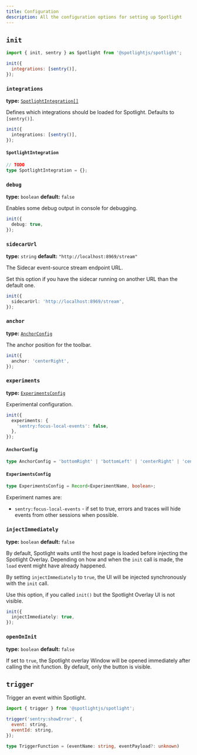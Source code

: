 ```yaml
---
title: Configuration
description: All the configuration options for setting up Spotlight
---
```


## `init`

```js
import { init, sentry } as Spotlight from '@spotlightjs/spotlight';

init({
  integrations: [sentry()],
});
```

### `integrations`

**type:** [`SpotlightIntegration[]`](#spotlightintegration)

Defines which integrations should be loaded for Spotlight. Defaults to `[sentry()]`.

```ts
init({
  integrations: [sentry()],
});
```

#### `SpotlightIntegration`

```ts
// TODO
type SpotlightIntegration = {};
```

### `debug`

**type:** `boolean` **default:** `false`

Enables some debug output in console for debugging.

```ts
init({
  debug: true,
});
```

### `sidecarUrl`

**type:** `string` **default:** `"http://localhost:8969/stream"`

The Sidecar event-source stream endpoint URL.

Set this option if you have the sidecar running on another URL than the default one.

```ts
init({
  sidecarUrl: 'http://localhost:8969/stream',
});
```

### `anchor`

**type:** [`AnchorConfig`](#anchorconfig)

The anchor position for the toolbar.

```ts
init({
  anchor: 'centerRight',
});
```

### `experiments`

**type:** [`ExperimentsConfig`](#experimentsconfig)

Experimental configuration.

```ts
init({
  experiments: {
    'sentry:focus-local-events': false,
  },
});
```

#### `AnchorConfig`

```ts
type AnchorConfig = 'bottomRight' | 'bottomLeft' | 'centerRight' | 'centerLeft' | 'topLeft' | 'topRight';
```

#### `ExperimentsConfig`

```ts
type ExperimentsConfig = Record<ExperimentName, boolean>;
```

Experiment names are:

- `sentry:focus-local-events` - if set to true, errors and traces will hide events from other sessions when possible.

### `injectImmediately`

**type:** `boolean` **default:** `false`

By default, Spotlight waits until the host page is loaded before injecting the Spotlight Overlay. Depending on how and
when the `init` call is made, the `load` event might have already happened.

By setting `injectImmediately` to `true`, the UI will be injected synchronously with the `init` call.

Use this option, if you called `init()` but the Spotlight Overlay UI is not visible.

```ts
init({
  injectImmediately: true,
});
```

### `openOnInit`

**type:** `boolean` **default:** `false`

If set to `true`, the Spotlight overlay Window will be opened immediately after calling the init function. By default,
only the button is visible.

## `trigger`

Trigger an event within Spotlight.

```js
import { trigger } from '@spotlightjs/spotlight';

trigger('sentry:showError', {
  event: string,
  eventId: string,
});
```

```ts
type TriggerFunction = (eventName: string, eventPayload?: unknown)
```
